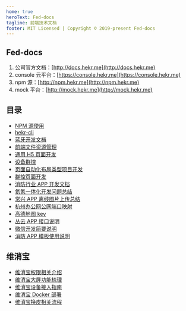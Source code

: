 ```yaml
---
home: true
heroText: Fed-docs
tagline: 前端技术文档
footer: MIT Licensed | Copyright © 2019-present Fed-docs
---
```


## Fed-docs

1. 公司官方文档：[http://docs.hekr.me](http://docs.hekr.me)
2. console 云平台：[https://console.hekr.me](https://console.hekr.me)
3. npm 源：[http://npm.hekr.me](http://npm.hekr.me)
4. mock 平台：[http://mock.hekr.me](http://mock.hekr.me)

## 目录

- [NPM 源使用](./NPM源使用.md)
- [hekr-cli](./hekr-cli/README.md)
- [蓝牙开发文档](./蓝牙开发文档/README.md)
- [前端文件资源管理](./前端文件资源管理.md)
- [通用 H5 页面开发](./通用H5页面开发.md)
- [设备群控](./设备群控.md)
- [页面自动化布局类型项目开发](./自动化布局页面开发注意事项.md)
- [群控页面开发](./群控页面开发.md)
- [消防行业 APP 开发文档](./消防行业APP开发文档/README.md)
- [氦氪一体化开发问题总结](./氦氪一体化开发问题总结.md)
- [常兴 APP 离线图片上传总结](./常兴APP离线图片上传总结/README.md)
- [杭州办公网公网端口映射](./杭州办公网公网端口映射.md)
- [高德地图 key](./高德地图key.md)
- [丛云 APP 接口说明](./丛云APP接口说明.md)
- [微信开发简要说明](./微信开发简要说明.md)
- [消防 APP 模板使用说明](./消防APP模板使用说明/README.md)

## 维消宝

- [维消宝权限相关介绍](./维消宝/维消宝权限相关介绍.md)
- [维消宝大屏功能梳理](./维消宝/维消宝大屏功能梳理.md)
- [维消宝设备接入指南](./维消宝/维消宝设备接入指南.md)
- [维消宝 Docker 部署](./维消宝/维消宝Docker部署.md)
- [维消宝换皮相关流程](./维消宝/维消宝换皮相关流程.md)
